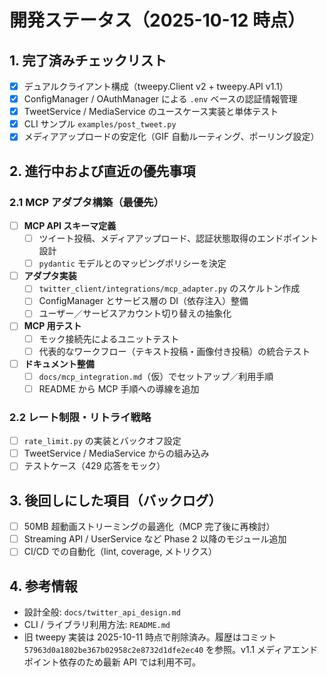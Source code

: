 # 開発ステータス（2025-10-12 時点）

## 1. 完了済みチェックリスト
- [x] デュアルクライアント構成（tweepy.Client v2 + tweepy.API v1.1）
- [x] ConfigManager / OAuthManager による `.env` ベースの認証情報管理
- [x] TweetService / MediaService のユースケース実装と単体テスト
- [x] CLI サンプル `examples/post_tweet.py`
- [x] メディアアップロードの安定化（GIF 自動ルーティング、ポーリング設定）

## 2. 進行中および直近の優先事項
### 2.1 MCP アダプタ構築（最優先）
- [ ] **MCP API スキーマ定義**
  - [ ] ツイート投稿、メディアアップロード、認証状態取得のエンドポイント設計
  - [ ] `pydantic` モデルとのマッピングポリシーを決定
- [ ] **アダプタ実装**
  - [ ] `twitter_client/integrations/mcp_adapter.py` のスケルトン作成
  - [ ] ConfigManager とサービス層の DI（依存注入）整備
  - [ ] ユーザー／サービスアカウント切り替えの抽象化
- [ ] **MCP 用テスト**
  - [ ] モック接続先によるユニットテスト
  - [ ] 代表的なワークフロー（テキスト投稿・画像付き投稿）の統合テスト
- [ ] **ドキュメント整備**
  - [ ] `docs/mcp_integration.md`（仮）でセットアップ／利用手順
  - [ ] README から MCP 手順への導線を追加

### 2.2 レート制限・リトライ戦略
- [ ] `rate_limit.py` の実装とバックオフ設定
- [ ] TweetService / MediaService からの組み込み
- [ ] テストケース（429 応答をモック）

## 3. 後回しにした項目（バックログ）
- [ ] 50MB 超動画ストリーミングの最適化（MCP 完了後に再検討）
- [ ] Streaming API / UserService など Phase 2 以降のモジュール追加
- [ ] CI/CD での自動化（lint, coverage, メトリクス）

## 4. 参考情報
- 設計全般: `docs/twitter_api_design.md`
- CLI / ライブラリ利用方法: `README.md`
- 旧 tweepy 実装は 2025-10-11 時点で削除済み。履歴はコミット `57963d0a1802be367b02958c2e8732d1dfe2ec40` を参照。v1.1 メディアエンドポイント依存のため最新 API では利用不可。

